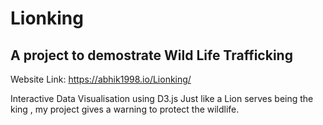 # Lionking
## A project to demostrate Wild Life Trafficking
Website Link: https://abhik1998.io/Lionking/

Interactive Data Visualisation using D3.js
Just like a Lion serves being the king , my project gives a warning to protect the wildlife.
